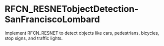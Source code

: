 # RFCN_RESNETobjectDetection-SanFranciscoLombard
Implement RFCN_RESNET to detect objects like cars, pedestrians, bicycles, stop signs, and traffic lights. 
